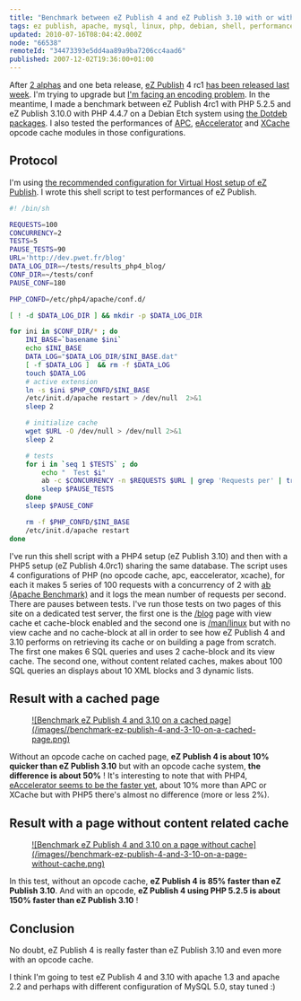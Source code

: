 ```yaml
---
title: "Benchmark between eZ Publish 4 and eZ Publish 3.10 with or without a PHP opcode cache"
tags: ez publish, apache, mysql, linux, php, debian, shell, performances
updated: 2010-07-16T08:04:42.000Z
node: "66538"
remoteId: "34473393e5dd4aa89a9ba7206cc4aad6"
published: 2007-12-02T19:36:00+01:00
---
```


After [2 alphas](/post/ez-publish-4-alpha-1-et-beaucoup-d-autres-choses) and one beta release, [eZ Publish](/tag/ez-publish) 4 rc1 [has been released last week](http://lists.ez.no/pipermail/sdk-public/2007-November/002696.html). I'm trying to upgrade but [I'm facing an encoding problem](http://ez.no/developer/forum/install_configuration/ez_publish_4_upgrade_3_10_0_site_with_a_latin1_database). In the meantime, I made a benchmark between eZ Publish 4rc1 with PHP 5.2.5 and eZ Publish 3.10.0 with PHP 4.4.7 on a Debian Etch system using [the Dotdeb packages](http://dotdeb.org/). I also tested the performances of [APC](http://pecl.php.net/package/APC), [eAccelerator](http://www.eaccelerator.net/) and [XCache](http://xcache.lighttpd.net/) opcode cache modules in those configurations.


## Protocol


I'm using [the recommended configuration for Virtual Host setup of eZ Publish](http://ez.no/doc/ez_publish/technical_manual/3_10/installation/virtual_host_setup/virtual_host_example). I wrote this shell script to test performances of eZ Publish.

``` bash
#! /bin/sh

REQUESTS=100
CONCURRENCY=2
TESTS=5
PAUSE_TESTS=90
URL='http://dev.pwet.fr/blog'
DATA_LOG_DIR=~/tests/results_php4_blog/
CONF_DIR=~/tests/conf
PAUSE_CONF=180

PHP_CONFD=/etc/php4/apache/conf.d/

[ ! -d $DATA_LOG_DIR ] && mkdir -p $DATA_LOG_DIR

for ini in $CONF_DIR/* ; do
    INI_BASE=`basename $ini`
    echo $INI_BASE
    DATA_LOG="$DATA_LOG_DIR/$INI_BASE.dat"
    [ -f $DATA_LOG ]  && rm -f $DATA_LOG
    touch $DATA_LOG
    # active extension
    ln -s $ini $PHP_CONFD/$INI_BASE
    /etc/init.d/apache restart > /dev/null  2>&1 
    sleep 2

    # initialize cache
    wget $URL -O /dev/null > /dev/null 2>&1
    sleep 2

    # tests
    for i in `seq 1 $TESTS` ; do
        echo "  Test $i"
        ab -c $CONCURRENCY -n $REQUESTS $URL | grep 'Requests per' | tr -s ' ' | cut -d ' ' -f 4 >> $DATA_LOG
        sleep $PAUSE_TESTS
    done
    sleep $PAUSE_CONF

    rm -f $PHP_CONFD/$INI_BASE
    /etc/init.d/apache restart
done
```


I've run this shell script with a PHP4 setup (eZ Publish 3.10) and then with a PHP5 setup (eZ Publish 4.0rc1) sharing the same database. The script uses 4 configurations of PHP (no opcode cache, apc, eaccelerator, xcache), for each it makes 5 series of 100 requests with a concurrency of 2 with [ab (Apache Benchmark)](http://pwet.fr/man/linux/administration_systeme/ab) and it logs the mean number of requests per second. There are pauses between tests. I've run those tests on two pages of this site on a dedicated test server, the first one is the [/blog](/) page with view cache et cache-block enabled and the second one is [/man/linux](http://pwet.fr/man/linux) but with no view cache and no cache-block at all in order to see how eZ Publish 4 and 3.10 performs on retrieving its cache or on building a page from scratch. The first one makes 6 SQL queries and uses 2 cache-block and its view cache. The second one, without content related caches, makes about 100 SQL queries an displays about 10 XML blocks and 3 dynamic lists.


## Result with a cached page

<figure class="object-center"><a href="/images/benchmark-ez-publish-4-and-3-10-on-a-cached-page.png">![Benchmark eZ Publish 4 and 3.10 on a cached page](/images//benchmark-ez-publish-4-and-3-10-on-a-cached-page.png)
</a></figure>


Without an opcode cache on cached page, **eZ Publish 4 is about 10% quicker than eZ Publish 3.10** but with an opcode cache system, **the difference is about 50%** ! It's interesting to note that with PHP4, [eAccelerator seems to be the faster yet](/post/eaccelerator-avec-ez-publish), about 10% more than APC or XCache but with PHP5 there's almost no difference (more or less 2%).


## Result with a page without content related cache

<figure class="object-center"><a href="/images/benchmark-ez-publish-4-and-3-10-on-a-page-without-cache.png">![Benchmark eZ Publish 4 and 3.10 on a page without cache](/images//benchmark-ez-publish-4-and-3-10-on-a-page-without-cache.png)
</a></figure>


In this test, without an opcode cache, **eZ Publish 4 is 85% faster than eZ Publish 3.10**. And with an opcode, **eZ Publish 4 using PHP 5.2.5 is about 150% faster than eZ Publish 3.10** !


## Conclusion


No doubt, eZ Publish 4 is really faster than eZ Publish 3.10 and even more with an opcode cache.


I think I'm going to test eZ Publish 4 and 3.10 with apache 1.3 and apache 2.2 and perhaps with different configuration of MySQL 5.0, stay tuned :)


